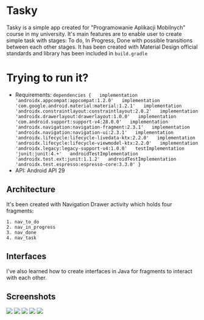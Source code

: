 # Tasky

Tasky is a simple app created for "Programowanie Aplikacji Mobilnych" course in my university.
It's main features are to enable user to create simple task with stages: To do, In Progress, Done with possible transitions between each other stages.
It has been created with Material Design official standards and library has been included in `build.gradle`


# Trying to run it?

- Requirements:
`dependencies {  
	  implementation 'androidx.appcompat:appcompat:1.2.0'  
	  implementation 'com.google.android.material:material:1.2.1'  
	  implementation 'androidx.constraintlayout:constraintlayout:2.0.2'  
	  implementation 'androidx.drawerlayout:drawerlayout:1.0.0'  
	  implementation 'com.android.support:support-v4:28.0.0'  
	  implementation 'androidx.navigation:navigation-fragment:2.3.1'  
	  implementation 'androidx.navigation:navigation-ui:2.3.1'  
	  implementation 'androidx.lifecycle:lifecycle-livedata-ktx:2.2.0'  
	  implementation 'androidx.lifecycle:lifecycle-viewmodel-ktx:2.2.0'  
	  implementation 'androidx.legacy:legacy-support-v4:1.0.0'  
	  testImplementation 'junit:junit:4.+'  
	  androidTestImplementation 'androidx.test.ext:junit:1.1.2'  
	  androidTestImplementation 'androidx.test.espresso:espresso-core:3.3.0'
	  }`
- API: Android API 29

## Architecture

It's been created with Navigation Drawer activity which holds four fragments:

    1. nav_to_do
    2. nav_in_progress
    3. nav_done
    4. nav_task

## Interfaces

I've also learned how to create interfaces in Java for fragments to interact with each other.

## Screenshots

![](https://github.com/satans-back/Tasky/blob/master/img/tasky.png)
![](https://github.com/satans-back/Tasky/blob/master/img/tD.png)
![](https://github.com/satans-back/Tasky/blob/master/img/inP.png)
![](https://github.com/satans-back/Tasky/blob/master/img/nav.png)
![](https://github.com/satans-back/Tasky/blob/master/img/cT.png)

